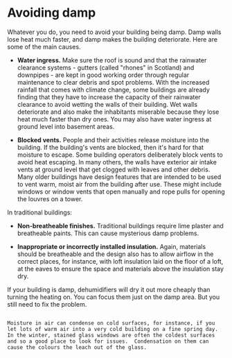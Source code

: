 # Avoiding damp

Whatever you do, you need to avoid your building being damp.  Damp walls lose heat much faster, and damp makes the building deteriorate.  Here are some of the main causes.


- **Water ingress.**  Make sure the roof is sound and that the rainwater clearance systems - gutters (called "rhones" in Scotland) and downpipes - are kept in good working order through regular maintenance to clear debris and spot problems.  With the increased rainfall that comes with climate change, some buildings are already finding that they have to increase the capacity of their rainwater clearance to avoid wetting the walls of their building.  Wet walls deteriorate and also make the inhabitants miserable because they lose heat much faster than dry ones.  You may also have water ingress at ground level into basement areas.


- **Blocked vents.**  People and their activities release moisture into the building.  If the building's vents are blocked, then it's hard for that moisture to escape.  Some building operators deliberately block vents to avoid heat escaping.  In many others, the walls have exterior air intake vents at ground level that get clogged with leaves and other debris.  Many older buildings have design features that are intended to be used to vent warm, moist air from the building after use. These might include windows or window vents that open manually and rope pulls for opening the louvres on a tower.

<!-- :TODO: picture of trickle vent on modern window and some church windows and vents meant to be opened after services -->

In traditional buildings:

- **Non-breatheable finishes.** Traditional buildings require lime plaster and breatheable paints.  This can cause mysterious damp problems.

- **Inappropriate or incorrectly installed insulation.** Again, materials should be breatheable and the design also has to allow airflow in the correct places, for instance, with loft insulation laid on the floor of a loft, at the eaves to ensure the space and materials above the insulation stay dry.  
 
If your building is damp, dehumidifiers will dry it out more cheaply than turning the heating on. You can focus them just on the damp area.  But you still need to fix the problem.



```{admonition} Advice for stone built churches

Moisture in air can condense on cold surfaces, for instance, if you let lots of warm air into a very cold building on a fine spring day.  In the winter, stained glass windows are often the coldest surfaces and so a good place to look for issues.  Condensation on them can cause the colours the leach out of the glass. 

```


